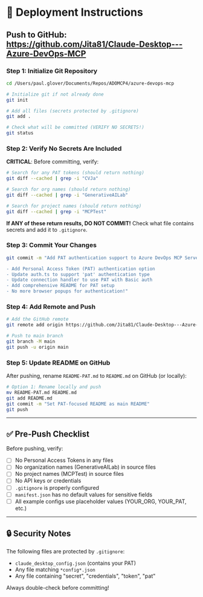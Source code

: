 # 🚀 Deployment Instructions

## Push to GitHub: https://github.com/Jita81/Claude-Desktop---Azure-DevOps-MCP

### Step 1: Initialize Git Repository

```bash
cd /Users/paul.glover/Documents/Repos/ADOMCP4/azure-devops-mcp

# Initialize git if not already done
git init

# Add all files (secrets protected by .gitignore)
git add .

# Check what will be committed (VERIFY NO SECRETS!)
git status
```

### Step 2: Verify No Secrets Are Included

**CRITICAL**: Before committing, verify:

```bash
# Search for any PAT tokens (should return nothing)
git diff --cached | grep -i "CVJa"

# Search for org names (should return nothing)
git diff --cached | grep -i "GenerativeAILab"

# Search for project names (should return nothing)  
git diff --cached | grep -i "MCPTest"
```

**If ANY of these return results, DO NOT COMMIT!** Check what file contains secrets and add it to `.gitignore`.

### Step 3: Commit Your Changes

```bash
git commit -m "Add PAT authentication support to Azure DevOps MCP Server

- Add Personal Access Token (PAT) authentication option
- Update auth.ts to support 'pat' authentication type
- Update connection handler to use PAT with Basic auth
- Add comprehensive README for PAT setup
- No more browser popups for authentication!"
```

### Step 4: Add Remote and Push

```bash
# Add the GitHub remote
git remote add origin https://github.com/Jita81/Claude-Desktop---Azure-DevOps-MCP.git

# Push to main branch
git branch -M main
git push -u origin main
```

### Step 5: Update README on GitHub

After pushing, rename `README-PAT.md` to `README.md` on GitHub (or locally):

```bash
# Option 1: Rename locally and push
mv README-PAT.md README.md
git add README.md
git commit -m "Set PAT-focused README as main README"
git push
```

---

## ✅ Pre-Push Checklist

Before pushing, verify:

- [ ] No Personal Access Tokens in any files
- [ ] No organization names (GenerativeAILab) in source files
- [ ] No project names (MCPTest) in source files  
- [ ] No API keys or credentials
- [ ] `.gitignore` is properly configured
- [ ] `manifest.json` has no default values for sensitive fields
- [ ] All example configs use placeholder values (YOUR_ORG, YOUR_PAT, etc.)

---

## 🔒 Security Notes

The following files are protected by `.gitignore`:
- `claude_desktop_config.json` (contains your PAT)
- Any file matching `*config*.json`
- Any file containing "secret", "credentials", "token", "pat"

Always double-check before committing!
